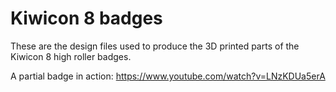 Kiwicon 8 badges
================

These are the design files used to produce the 3D printed parts of the Kiwicon 8 high roller badges.

A partial badge in action: https://www.youtube.com/watch?v=LNzKDUa5erA
